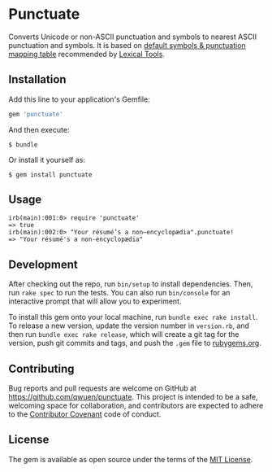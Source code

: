 # Punctuate

Converts Unicode or non-ASCII punctuation and symbols to nearest ASCII punctuation and symbols. It is based on [default symbols & punctuation mapping table](http://lexsrv3.nlm.nih.gov/LexSysGroup/Projects/lvg/current/docs/designDoc/UDF/unicode/DefaultTables/symbolTable.html) recommended by [Lexical Tools](http://lexsrv3.nlm.nih.gov/LexSysGroup/Projects/lvg/current/docs/designDoc/UDF/unicode/NormOperations/mapSymbolToAscii.html).

## Installation

Add this line to your application's Gemfile:

```ruby
gem 'punctuate'
```

And then execute:

    $ bundle

Or install it yourself as:

    $ gem install punctuate

## Usage

    irb(main):001:0> require 'punctuate'
    => true
    irb(main):002:0> "Your résumé’s a non–encyclopædia".punctuate!
    => "Your résumé's a non-encyclopædia"

## Development

After checking out the repo, run `bin/setup` to install dependencies. Then, run `rake spec` to run the tests. You can also run `bin/console` for an interactive prompt that will allow you to experiment.

To install this gem onto your local machine, run `bundle exec rake install`. To release a new version, update the version number in `version.rb`, and then run `bundle exec rake release`, which will create a git tag for the version, push git commits and tags, and push the `.gem` file to [rubygems.org](https://rubygems.org).

## Contributing

Bug reports and pull requests are welcome on GitHub at https://github.com/qwuen/punctuate. This project is intended to be a safe, welcoming space for collaboration, and contributors are expected to adhere to the [Contributor Covenant](contributor-covenant.org) code of conduct.


## License

The gem is available as open source under the terms of the [MIT License](http://opensource.org/licenses/MIT).

